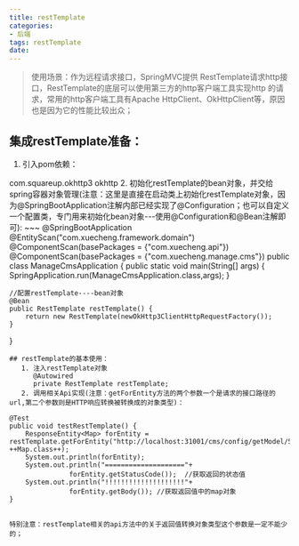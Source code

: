 ```yaml
---
title: restTemplate
categories:
- 后端
tags: restTemplate
date:
---
```


> 使用场景：作为远程请求接口，SpringMVC提供 RestTemplate请求http接口，RestTemplate的底层可以使用第三方的http客户端工具实现http 的请求，常用的http客户端工具有Apache HttpClient、OkHttpClient等，原因也是因为它的性能比较出众；

## 集成restTemplate准备：
1. 引入pom依赖：
  <dependency>
    <groupId>com.squareup.okhttp3</groupId>
    <artifactId>okhttp</artifactId>
  </dependency>  
2. 初始化restTemplate的bean对象，并交给spring容器对象管理(注意：这里是直接在启动类上初始化restTemplate对象，因为@SpringBootApplication注解内部已经实现了@Configuration；也可以自定义一个配置类，专门用来初始化bean对象---使用@Configuration和@Bean注解即可):
~~~
   @SpringBootApplication
   @EntityScan("com.xuecheng.framework.domain")
   @ComponentScan(basePackages = {"com.xuecheng.api"})
   @ComponentScan(basePackages = {"com.xuecheng.manage.cms"})
   public class ManageCmsApplication {
     public static void main(String[] args) {
        SpringApplication.run(ManageCmsApplication.class,args);
    }

    //配置restTemplate----bean对象
    @Bean
    public RestTemplate restTemplate() {
        return new RestTemplate(newOkHttp3ClientHttpRequestFactory());
    }
}
~~~
## restTemplate的基本使用：
   1. 注入restTemplate对象
      @Autowired
      private RestTemplate restTemplate;
   2. 调用相关Api实现(注意：getForEntity方法的两个参数一个是请求的接口路径的url,第二个参数则是HTTP响应转换被转换成的对象类型)：
   ~~~
    @Test
    public void testRestTemplate() {
        ResponseEntity<Map> forEntity = restTemplate.getForEntity("http://localhost:31001/cms/config/getModel/5a791725dd573c3574ee333f", ++Map.class++);
        System.out.println(forEntity);
        System.out.println("===================="+ 
                   forEntity.getStatusCode());	//获取返回的状态值
        System.out.println("!!!!!!!!!!!!!!!!!!!!"+ 
                   forEntity.getBody()); //获取返回值中的map对象
    }
~~~

特别注意：restTemplate相关的api方法中的关于返回值转换对象类型这个参数是一定不能少的；
